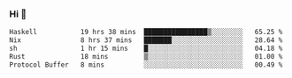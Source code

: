 ### Hi 👋

<!--START_SECTION:waka-->

```txt
Haskell           19 hrs 38 mins  ████████████████▒░░░░░░░░   65.25 %
Nix               8 hrs 37 mins   ███████░░░░░░░░░░░░░░░░░░   28.64 %
sh                1 hr 15 mins    █░░░░░░░░░░░░░░░░░░░░░░░░   04.18 %
Rust              18 mins         ▒░░░░░░░░░░░░░░░░░░░░░░░░   01.00 %
Protocol Buffer   8 mins          ░░░░░░░░░░░░░░░░░░░░░░░░░   00.49 %
```

<!--END_SECTION:waka-->
